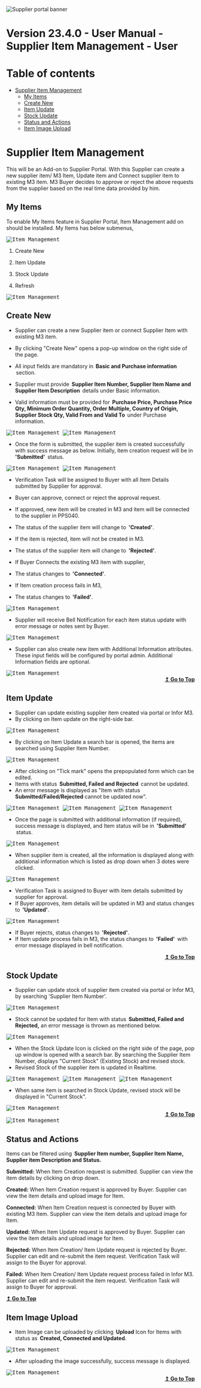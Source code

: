 ![Supplier portal banner](../../../../images/banner-supplier-portal.jpg)

# **Version 23.4.0 - User Manual - Supplier Item Management - User**

# Table of contents

<div id=toc></div>

- [Supplier Item Management](#supplier-item-management)
  - [My Items](#my-items)
  - [Create New](#create-new)
  - [Item Update](#item-update)
  - [Stock Update](#stock-update)
  - [Status and Actions](#status-and-actions)
  - [Item Image Upload](#item-image-upload)

# **Supplier Item Management**

This will be an Add-on to Supplier Portal. With this Supplier can create a new supplier item/ M3 Item, Update item and Connect supplier item to existing M3 item. M3 Buyer decides to approve or reject the above requests from the supplier based on the real time data provided by him.

## **My Items**

To enable My Items feature in Supplier Portal, Item Management add on should be installed. My Items has below submenus,

<kbd>
<img alt="Item_Management" src="../../images/pwa/item_management/ItemPage.png"> 
</kbd>


1. Create New

2. Item Update

3. Stock Update

4. Refresh

<kbd>
<img alt="Item_Management" src="../../images/pwa/item_management/Menus.png"> 
</kbd>

## **Create New**

- Supplier can create a new Supplier item or connect Supplier Item with existing M3 item.

- By clicking "Create New" opens a pop-up window on the right side of the page.
- All input fields are mandatory in  **Basic and Purchase information**  section.
- Supplier must provide  **Supplier Item Number, Supplier Item Name and Supplier Item Description**  details under Basic information.
- Valid information must be provided for  **Purchase Price, Purchase Price Qty, Minimum Order Quantity, Order Multiple, Country of Origin, Supplier Stock Qty, Valid From and Valid To**  under Purchase information.

<kbd>
<img alt="Item_Management" src="../../images/pwa/item_management/CreateNewForm.png"> 
</kbd>




<kbd>
<img alt="Item_Management" src="../../images/pwa/item_management/CreateNewForm.png"> 
</kbd>

- Once the form is submitted, the supplier item is created successfully with success message as below. Initially, item creation request will be in  **'Submitted'**  status.

<kbd>
<img alt="Item_Management" src="../../images/pwa/item_management/CreateNewItemStatus.png"> 
</kbd>



<kbd>
<img alt="Item_Management" src="../../images/pwa/item_management/CreateNewItemStatus1.png"> 
</kbd>

- Verification Task will be assigned to Buyer with all Item Details submitted by Supplier for approval.
- Buyer can approve, connect or reject the approval request.
- If approved, new item will be created in M3 and item will be connected to the supplier in PPS040.

- The status of the supplier item will change to  **'Created'**.

- If the item is rejected, item will not be created in M3.

- The status of the supplier item will change to  **'Rejected'**.

- If Buyer Connects the existing M3 item with supplier,

- The status changes to  **'Connected'**.

- If Item creation process fails in M3,

- The status changes to  **'Failed'**.

<kbd>
<img alt="Item_Management" src="../../images/pwa/item_management/CreatedItem.png"> 
</kbd>

- Supplier will receive Bell Notification for each item status update with error message or notes sent by Buyer.

<kbd>
<img alt="Item_Management" src="../../images/pwa/item_management/Notifications.png"> 
</kbd>

- Supplier can also create new item with Additional Information attributes. These input fields will be configured by portal admin. Additional Information fields are optional.

<kbd>
<img alt="Item_Management" src="../../images/pwa/item_management/CreateNewwithAdditionalInfo.png"> 
</kbd>


<div align="right">
<b>
 <a href="#toc">↥ Go to Top</a>
</b>
</div>


## **Item Update**

- Supplier can update existing supplier item created via portal or Infor M3.
- By clicking on Item update on the right-side bar.

<kbd>
<img alt="Item_Management" src="../../images/pwa/item_management/ItemUpdateIcon.png"> 
</kbd>

- By clicking on Item Update a search bar is opened, the items are searched using Supplier Item Number.

<kbd>
<img alt="Item_Management" src="../../images/pwa/item_management/SupplierItemUpdateSearch.png"> 
</kbd>

- After clicking on "Tick mark" opens the prepopulated form which can be edited.
- Items with status  **Submitted, Failed and Rejected**  cannot be updated.
- An error message is displayed as "Item with status **Submitted/Failed/Rejected** cannot be updated now".

<kbd>
<img alt="Item_Management" src="../../images/pwa/item_management/ItemupdateErrorMessage.png"> 
</kbd>

<kbd>
<img alt="Item_Management" src="../../images/pwa/item_management/SupplieritemUpdateForm1.png"> 
</kbd>


<kbd>
<img alt="Item_Management" src="../../images/pwa/item_management/SupplierIitemUpdateForm2.png"> 
</kbd>

- Once the page is submitted with additional information (if required), success message is displayed, and Item status will be in  **'Submitted'**  status.

<kbd>
<img alt="Item_Management" src="../../images/pwa/item_management/ItemUpdateMessage.png"> 
</kbd>


- When supplier item is created, all the information is displayed along with additional information which is listed as drop down when 3 dotes were clicked.

<kbd>
<img alt="Item_Management" src="../../images/pwa/item_management/ItemInformation.png"> 
</kbd>


- Verification Task is assigned to Buyer with item details submitted by supplier for approval.
-  If Buyer approves, item details will be updated in M3 and status changes to  **'Updated'**.

<kbd>
<img alt="Item_Management" src="../../images/pwa/item_management/ItemUpdate.png"> 
</kbd>

- If Buyer rejects, status changes to  **'Rejected'**.
- If Item update process fails in M3, the status changes to  **'Failed'**  with error message displayed in bell notification.


<div align="right">
<b>
 <a href="#toc">↥ Go to Top</a>
</b>
</div>


## **Stock Update**

- Supplier can update stock of supplier item created via portal or Infor M3, by searching 'Supplier Item Number'.

<kbd>
<img alt="Item_Management" src="../../images/pwa/item_management/StockUpdateIcon.png"> 
</kbd>

- Stock cannot be updated for Item with status  **Submitted, Failed and Rejected,** an error message is thrown as mentioned below.

<kbd>
<img alt="Item_Management" src="../../images/pwa/item_management/StockUpdateError.png"> 
</kbd>

- When the Stock Update Icon is clicked on the right side of the page, pop up window is opened with a search bar. By searching the Supplier Item Number, displays "Current Stock" (Existing Stock) and revised stock.
- Revised Stock of the supplier item is updated in Realtime.

<kbd>
<img alt="Item_Management" src="../../images/pwa/item_management/Revisedstock.png"> 
</kbd>


<kbd>
<img alt="Item_Management" src="../../images/pwa/item_management/StockAfterUpdate.png"> 
</kbd>


<kbd>
<img alt="Item_Management" src="../../images/pwa/item_management/StockUpdateMessage.png"> 
</kbd>


- When same item is searched in Stock Update, revised stock will be displayed in "Current Stock".

<kbd>
<img alt="Item_Management" src="../../images/pwa/item_management/StockAfterUpdate.png"> 
</kbd>


<div align="right">
<b>
 <a href="#toc">↥ Go to Top</a>
</b>
</div>


<kbd>
<img alt="Item_Management" src="../../images/pwa/item_management/Filters.png"> 
</kbd>

## **Status and Actions**

Items can be filtered using  **Supplier Item number, Supplier Item Name, Supplier item Description and Status.**

**Submitted:** When Item Creation request is submitted. Supplier can view the item details by clicking on drop down.

**Created:** When Item Creation request is approved by Buyer. Supplier can view the item details and upload image for Item.

**Connected:** When Item Creation request is connected by Buyer with existing M3 Item. Supplier can view the item details and upload image for Item.

**Updated:** When Item Update request is approved by Buyer. Supplier can view the item details and upload image for Item.

**Rejected:** When Item Creation/ Item Update request is rejected by Buyer. Supplier can edit and re-submit the item request. Verification Task will assign to the Buyer for approval.

**Failed:** When Item Creation/ Item Update request process failed in Infor M3. Supplier can edit and re-submit the item request. Verification Task will assign to Buyer for approval.


<div align="left">
<b>
 <a href="#toc">↥ Go to Top</a>
</b>
</div>


## **Item Image Upload**

- Item Image can be uploaded by clicking  **Upload** Icon for Items with status as  **Created, Connected and Updated**.


<kbd>
<img alt="Item_Management" src="../../images/pwa/item_management/ImageUpload.png"> 
</kbd>


- After uploading the image successfully, success message is displayed.

<kbd>
<img alt="Item_Management" src="../../images/pwa/item_management/ImageUploadMesage.png"> 
</kbd>


<div align="right">
<b>
 <a href="#toc">↥ Go to Top</a>
</b>
</div>
